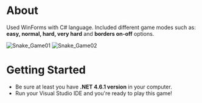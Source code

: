 # About
Used WinForms with C# language. Included different game modes such as: **easy, normal, hard, very hard** and **borders on-off** options.

![Snake_Game01](https://user-images.githubusercontent.com/39779689/131261432-2f014793-a7bb-4e2a-8943-4d60b830a53f.png)
![Snake_Game02](https://user-images.githubusercontent.com/39779689/131261434-742df9b5-c50a-41e4-bb46-8af6e6e9f379.png)

# Getting Started
* Be sure at least you have **.NET 4.6.1 version** in your computer.
* Run your Visual Studio IDE and you're ready to play this game!
